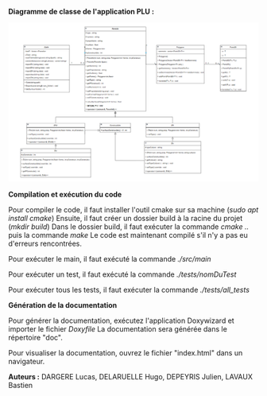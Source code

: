 **Diagramme de classe de l'application PLU :**

![Diagramme de classe](img/diagrammeClasses.png)

**Compilation et exécution du code**

Pour compiler le code, il faut installer l'outil cmake sur sa machine (_sudo apt install cmake_)
Ensuite, il faut créer un dossier build à la racine du projet (_mkdir build_)
Dans le dossier build, il faut exécuter la commande _cmake .._ puis la commande _make_
Le code est maintenant compilé s'il n'y a pas eu d'erreurs rencontrées.

Pour exécuter le main, il faut exécuté la commande _./src/main_

Pour exécuter un test, il faut exécuté la commande _./tests/nomDuTest_

Pour exécuter tous les tests, il faut exécuter la commande _./tests/all_tests_

**Génération de la documentation**

Pour générer la documentation, exécutez l'application Doxywizard et importer le fichier _Doxyfile_
La documentation sera générée dans le répertoire "doc".

Pour visualiser la documentation, ouvrez le fichier "index.html" dans un navigateur.

**Auteurs :** DARGERE Lucas, DELARUELLE Hugo, DEPEYRIS Julien, LAVAUX Bastien